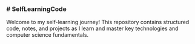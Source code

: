 <h3># SelfLearningCode</h3>
<p>Welcome to my self-learning journey! This repository contains structured code, notes, and projects as I learn and master key technologies and computer science fundamentals.</p>

